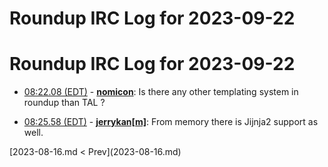 # Roundup IRC Log for 2023-09-22 #
# Roundup IRC Log for 2023-09-22
* <a href="#08:22.08" id="08:22.08">08:22.08 (EDT)</a> - __[nomicon](https://github.com/nomicon)__: Is there any other templating system in roundup than TAL ?

* <a href="#08:25.58" id="08:25.58">08:25.58 (EDT)</a> - __[jerrykan[m]](https://github.com/jerrykan[m])__: From memory there is Jijnja2 support as well.

<div class="inpage-footer">
[2023-08-16.md < Prev](2023-08-16.md)
</div>
